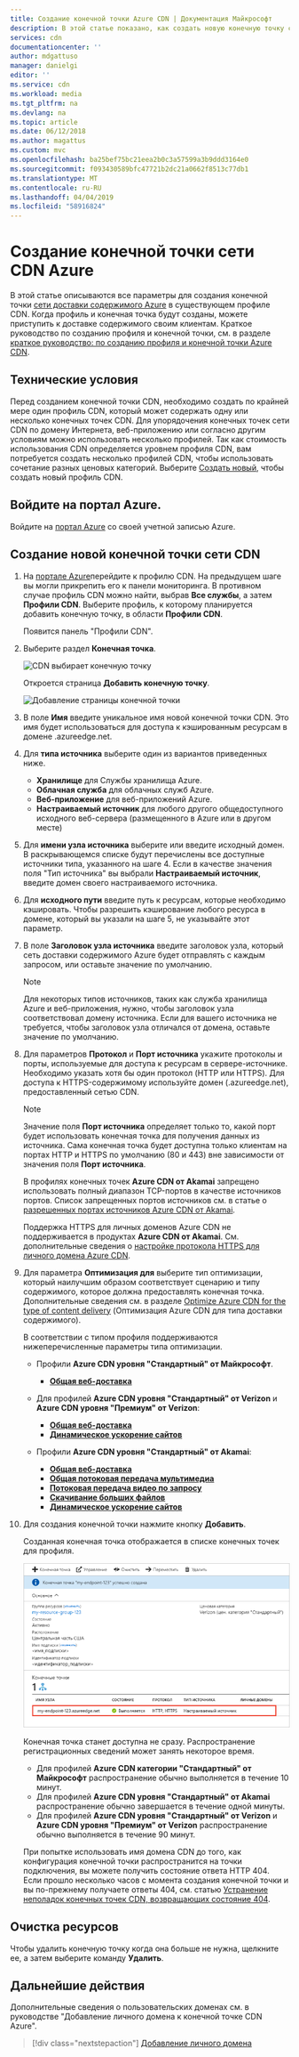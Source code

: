 ```yaml
---
title: Создание конечной точки Azure CDN | Документация Майкрософт
description: В этой статье показано, как создать новую конечную точку сети доставки содержимого Azure, включая дополнительные параметры.
services: cdn
documentationcenter: ''
author: mdgattuso
manager: danielgi
editor: ''
ms.service: cdn
ms.workload: media
ms.tgt_pltfrm: na
ms.devlang: na
ms.topic: article
ms.date: 06/12/2018
ms.author: magattus
ms.custom: mvc
ms.openlocfilehash: ba25bef75bc21eea2b0c3a57599a3b9ddd3164e0
ms.sourcegitcommit: f093430589bfc47721b2dc21a0662f8513c77db1
ms.translationtype: MT
ms.contentlocale: ru-RU
ms.lasthandoff: 04/04/2019
ms.locfileid: "58916824"
---
```

# <a name="create-an-azure-cdn-endpoint"></a>Создание конечной точки сети CDN Azure
В этой статье описываются все параметры для создания конечной точки [сети доставки содержимого Azure](cdn-overview.md) в существующем профиле CDN. Когда профиль и конечная точка будут созданы, можете приступить к доставке содержимого своим клиентам. Краткое руководство по созданию профиля и конечной точки, см. в разделе [краткое руководство: по созданию профиля и конечной точки Azure CDN](cdn-create-new-endpoint.md).

## <a name="prerequisites"></a>Технические условия
Перед созданием конечной точки CDN, необходимо создать по крайней мере один профиль CDN, который может содержать одну или несколько конечных точек CDN. Для упорядочения конечных точек сети CDN по домену Интернета, веб-приложению или согласно другим условиям можно использовать несколько профилей. Так как стоимость использования CDN определяется уровнем профиля CDN, вам потребуется создать несколько профилей CDN, чтобы использовать сочетание разных ценовых категорий. Выберите [Создать новый](cdn-create-new-endpoint.md#create-a-new-cdn-profile), чтобы создать новый профиль CDN.

## <a name="log-in-to-the-azure-portal"></a>Войдите на портал Azure.
Войдите на [портал Azure](https://portal.azure.com) со своей учетной записью Azure.

## <a name="create-a-new-cdn-endpoint"></a>Создание новой конечной точки сети CDN

1. На [портале Azure](https://portal.azure.com)перейдите к профилю CDN. На предыдущем шаге вы могли прикрепить его к панели мониторинга. В противном случае профиль CDN можно найти, выбрав **Все службы**, а затем **Профили CDN**. Выберите профиль, к которому планируется добавить конечную точку, в области **Профили CDN**. 
   
    Появится панель "Профили CDN".

2. Выберите раздел **Конечная точка**.
   
    ![CDN выбирает конечную точку](./media/cdn-create-endpoint-how-to/cdn-select-endpoint.png)
   
    Откроется страница **Добавить конечную точку**.
   
    ![Добавление страницы конечной точки](./media/cdn-create-endpoint-how-to/cdn-add-endpoint-page.png)

3. В поле **Имя** введите уникальное имя новой конечной точки CDN. Это имя будет использоваться для доступа к кэшированным ресурсам в домене _<endpointname>_.azureedge.net.

4. Для **типа источника** выберите один из вариантов приведенных ниже. 
   - **Хранилище** для Службы хранилища Azure.
   - **Облачная служба** для облачных служб Azure.
   - **Веб-приложение** для веб-приложений Azure.
   - **Настраиваемый источник** для любого другого общедоступного исходного веб-сервера (размещенного в Azure или в другом месте)

5. Для **имени узла источника** выберите или введите исходный домен. В раскрывающемся списке будут перечислены все доступные источники типа, указанного на шаге 4. Если в качестве значения поля "Тип источника" вы выбрали **Настраиваемый источник**, введите домен своего настраиваемого источника.
    
6. Для **исходного пути** введите путь к ресурсам, которые необходимо кэшировать. Чтобы разрешить кэширование любого ресурса в домене, который вы указали на шаге 5, не указывайте этот параметр.
    
7. В поле **Заголовок узла источника** введите заголовок узла, который сеть доставки содержимого Azure будет отправлять с каждым запросом, или оставьте значение по умолчанию.
   
   > [!NOTE]
   > Для некоторых типов источников, таких как служба хранилища Azure и веб-приложения, нужно, чтобы заголовок узла соответствовал домену источника. Если для вашего источника не требуется, чтобы заголовок узла отличался от домена, оставьте значение по умолчанию.
   > 
    
8. Для параметров **Протокол** и **Порт источника** укажите протоколы и порты, используемые для доступа к ресурсам в сервере-источнике. Необходимо указать хотя бы один протокол (HTTP или HTTPS). Для доступа к HTTPS-содержимому используйте домен (_<endpointname>_.azureedge.net), предоставленный сетью CDN. 
   
   > [!NOTE]
   > Значение поля **Порт источника** определяет только то, какой порт будет использовать конечная точка для получения данных из источника. Сама конечная точка будет доступна только клиентам на портах HTTP и HTTPS по умолчанию (80 и 443) вне зависимости от значения поля **Порт источника**.  
   > 
   > В профилях конечных точек **Azure CDN от Akamai** запрещено использовать полный диапазон TCP-портов в качестве источников портов. Список запрещенных портов источников см. в статье о [разрешенных портах источников Azure CDN от Akamai](/previous-versions/azure/mt757337(v=azure.100)).  
   > 
   > Поддержка HTTPS для личных доменов Azure CDN не поддерживается в продуктах **Azure CDN от Akamai**. См. дополнительные сведения о [настройке протокола HTTPS для личного домена Azure CDN](cdn-custom-ssl.md).
    
9. Для параметра **Оптимизация для** выберите тип оптимизации, который наилучшим образом соответствует сценарию и типу содержимого, которое должна предоставлять конечная точка. Дополнительные сведения см. в разделе [Optimize Azure CDN for the type of content delivery](cdn-optimization-overview.md) (Оптимизация Azure CDN для типа доставки содержимого).

    В соответствии с типом профиля поддерживаются нижеперечисленные параметры типа оптимизации.
    - Профили **Azure CDN уровня "Стандартный" от Майкрософт**.
       - [**Общая веб-доставка**](cdn-optimization-overview.md#general-web-delivery)

    - Для профилей **Azure CDN уровня "Стандартный" от Verizon** и **Azure CDN уровня "Премиум" от Verizon**:
       - [**Общая веб-доставка**](cdn-optimization-overview.md#general-web-delivery)
       - [**Динамическое ускорение сайтов**](cdn-optimization-overview.md#dynamic-site-acceleration)

    - Профили **Azure CDN уровня "Стандартный" от Akamai**:
       - [**Общая веб-доставка**](cdn-optimization-overview.md#general-web-delivery)
       - [**Общая потоковая передача мультимедиа**](cdn-optimization-overview.md#general-media-streaming)
       - [**Потоковая передача видео по запросу**](cdn-optimization-overview.md#video-on-demand-media-streaming)
       - [**Скачивание больших файлов**](cdn-optimization-overview.md#large-file-download)
       - [**Динамическое ускорение сайтов**](cdn-optimization-overview.md#dynamic-site-acceleration)

10. Для создания конечной точки нажмите кнопку **Добавить**.
   
    Созданная конечная точка отображается в списке конечных точек для профиля.
    
    ![Конечная точка сети CDN](./media/cdn-create-new-endpoint/cdn-endpoint-success.png)
    
    Конечная точка станет доступна не сразу. Распространение регистрационных сведений может занять некоторое время. 
    - Для профилей **Azure CDN категории "Стандартный" от Майкрософт** распространение обычно выполняется в течение 10 минут. 
    - Для профилей **Azure CDN уровня "Стандартный" от Akamai** распространение обычно завершается в течение одной минуты. 
    - Для профилей **Azure CDN уровня "Стандартный" от Verizon** и **Azure CDN уровня "Премиум" от Verizon** распространение обычно выполняется в течение 90 минут. 
   
    При попытке использовать имя домена CDN до того, как конфигурация конечной точки распространится на точки подключения, вы можете получить состояние ответа HTTP 404. Если прошло несколько часов с момента создания конечной точки и вы по-прежнему получаете ответы 404, см. статью [Устранение неполадок конечных точек CDN, возвращающих состояние 404](cdn-troubleshoot-endpoint.md).

## <a name="clean-up-resources"></a>Очистка ресурсов
Чтобы удалить конечную точку когда она больше не нужна, щелкните ее, а затем выберите команду **Удалить**. 

## <a name="next-steps"></a>Дальнейшие действия
Дополнительные сведения о пользовательских доменах см. в руководстве "Добавление личного домена к конечной точке CDN Azure".

> [!div class="nextstepaction"]
> [Добавление личного домена](cdn-map-content-to-custom-domain.md)


